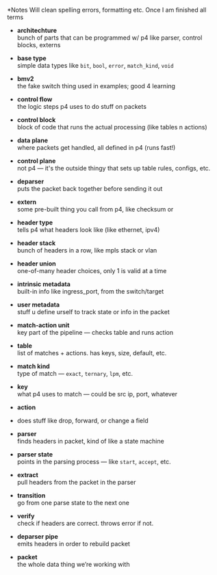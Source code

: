 *Notes
Will clean spelling errors, formatting etc. Once I am  finished all terms

- **architechture**  
  bunch of parts that can be programmed w/ p4 like parser, control blocks, externs

- **base type**  
  simple data types like `bit`, `bool`, `error`, `match_kind`, `void`

- **bmv2**  
  the fake switch thing used in examples; good 4 learning


  

- **control flow**  
  the logic steps p4 uses to do stuff on packets

- **control block**  
  block of code that runs the actual processing (like tables n actions)

- **data plane**  
  where packets get handled, all defined in p4 (runs fast!)

- **control plane**  
  not p4 — it's the outside thingy that sets up table rules, configs, etc.




- **deparser**  
  puts the packet back together before sending it out

- **extern**  
  some pre-built thing you call from p4, like checksum or 

- **header type**  
  tells p4 what headers look like (like ethernet, ipv4)

- **header stack**  
  bunch of headers in a row, like mpls stack or vlan

- **header union**  
  one-of-many header choices, only 1 is valid at a time

- **intrinsic metadata**  
  built-in info like ingress_port, from the switch/target

- **user metadata**  
  stuff u define urself to track state or info in the packet

- **match-action unit**  
  key part of the pipeline — checks table and runs action

- **table**  
  list of matches + actions. has keys, size, default, etc.

- **match kind**  
  type of match — `exact`, `ternary`, `lpm`, etc.


  

- **key**  
  what p4 uses to match — could be src ip, port, whatever

- **action**

- 
  does stuff like drop, forward, or change a field

- **parser**  
  finds headers in packet, kind of like a state machine

- **parser state**  
  points in the parsing process — like `start`, `accept`, etc.

- **extract**  
  pull headers from the packet in the parser

- **transition**  
  go from one parse state to the next one

- **verify**  
  check if headers are correct. throws error if not.

- **deparser pipe**  
  emits headers in order to rebuild packet

- **packet**  
  the whole data thing we’re working with


